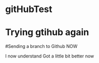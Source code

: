 # gitHubTest

# Trying gtihub again

#Sending a branch to Github NOW

 I now  understand Got a little bit better now
